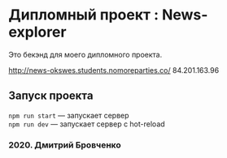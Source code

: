 # Дипломный проект : News-explorer

Это бекэнд для моего дипломного проекта.

http://news-okswes.students.nomoreparties.co/
84.201.163.96


## Запуск проекта

`npm run start` — запускает сервер   
`npm run dev` — запускает сервер с hot-reload

### 2020. Дмитрий Бровченко
